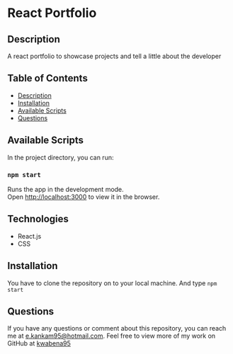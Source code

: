 # React Portfolio

 ## Description
A react portfolio to showcase projects and tell a little about the developer

  ## Table of Contents
  * [Description](#description)
  * [Installation](#installation)
  * [Available Scripts](#available-scripts)
  * [Questions](#questions)

## Available Scripts

In the project directory, you can run:

### `npm start`

Runs the app in the development mode.\
Open [http://localhost:3000](http://localhost:3000) to view it in the browser.

## Technologies
* React.js
* CSS

## Installation
You have to clone the repository on to your local machine. And type `npm start`

  ## Questions
  If you have any questions or comment about this repository, you can reach me at [e.kankam95@hotmail.com](mailto:e.kankam95@hotmail.com).
  Feel free to view more of my work on GitHub at [kwabena95](https://github.com/kwabena95)

